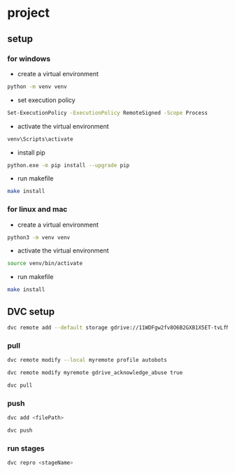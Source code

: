 # project

## setup

### for windows

- create a virtual environment

```bash
python -m venv venv
```

- set execution policy

```bash
Set-ExecutionPolicy -ExecutionPolicy RemoteSigned -Scope Process
```

- activate the virtual environment

```bash
venv\Scripts\activate
```

- install pip

```bash
python.exe -m pip install --upgrade pip
```

- run makefile

```bash
make install
```

### for linux and mac

- create a virtual environment

```bash
python3 -m venv venv
```

- activate the virtual environment

```bash
source venv/bin/activate
```

- run makefile

```bash
make install
```

## DVC setup

```bash
dvc remote add --default storage gdrive://11WDFgw2fv8O6B2GXB1X5ET-tvLfMGd9V
```

### pull

```bash
dvc remote modify --local myremote profile autobots
```

```bash
dvc remote modify myremote gdrive_acknowledge_abuse true
```

```bash
dvc pull
```

### push

```bash
dvc add <filePath>
```

```bash
dvc push
```

### run stages

```bash
dvc repro <stageName>
```
